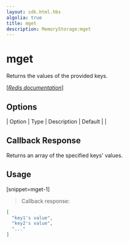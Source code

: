 ```yaml
---
layout: sdk.html.hbs
algolia: true
title: mget
description: MemoryStorage:mget
---
```


  

# mget
Returns the values of the provided keys.

[[_Redis documentation_]](https://redis.io/commands/mget)


## Options

| Option | Type | Description | Default |
|
## Callback Response

Returns an array of the specified keys' values.

## Usage

[snippet=mget-1]
> Callback response:

```json
[
  "key1's value",
  "key2's value",
  "..."
]
```